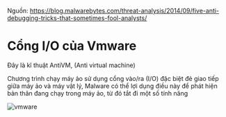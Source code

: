 Nguồn: https://blog.malwarebytes.com/threat-analysis/2014/09/five-anti-debugging-tricks-that-sometimes-fool-analysts/

# Cổng I/O của Vmware

Đây là kĩ thuật AntiVM, (Anti virtual machine)

Chương trình chạy máy ảo sử dụng cổng vào/ra (I/O) đặc biệt đẻ giao tiếp giữa máy ảo và máy vật lý, Malware có thể lợi dụng điều này để phát hiện bản thân đang chạy trong máy ảo, từ đó tắt đi một số tính năng

![vmware](https://user-images.githubusercontent.com/101321172/157830984-77b767f7-17b5-4831-889c-719b1f703c8a.png)


